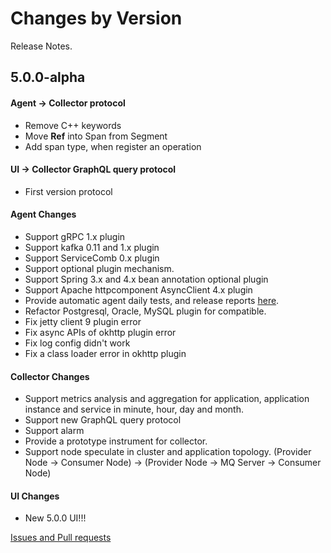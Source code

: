  Changes by Version
 ==================
 Release Notes.
 
 5.0.0-alpha
 ------------------
 
 #### Agent -> Collector protocol
 - Remove C++ keywords
 - Move **Ref** into Span from Segment
 - Add span type, when register an operation

 #### UI -> Collector GraphQL query protocol
 - First version protocol
 
 #### Agent Changes
 - Support gRPC 1.x plugin
 - Support kafka 0.11 and 1.x plugin
 - Support ServiceComb 0.x plugin
 - Support optional plugin mechanism.
 - Support Spring 3.x and 4.x bean annotation optional plugin
 - Support Apache httpcomponent AsyncClient 4.x plugin 
 - Provide automatic agent daily tests, and release reports [here](https://github.com/SkywalkingTest/agent-integration-test-report).
 - Refactor Postgresql, Oracle, MySQL plugin for compatible.
 - Fix jetty client 9 plugin error
 - Fix async APIs of okhttp plugin error
 - Fix log config didn't work
 - Fix a class loader error in okhttp plugin
 
 #### Collector Changes
 - Support metrics analysis and aggregation for application, application instance and service in minute, hour, day and month.
 - Support new GraphQL query protocol
 - Support alarm
 - Provide a prototype instrument for collector.
 - Support node speculate in cluster and application topology. (Provider Node -> Consumer Node) -> (Provider Node -> MQ Server -> Consumer Node)
 
 #### UI Changes
 - New 5.0.0 UI!!!
 
 [Issues and Pull requests](https://github.com/apache/incubator-skywalking/milestone/17)
